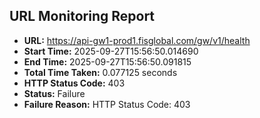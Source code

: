 ## URL Monitoring Report

- **URL:** https://api-gw1-prod1.fisglobal.com/gw/v1/health
- **Start Time:** 2025-09-27T15:56:50.014690
- **End Time:** 2025-09-27T15:56:50.091815
- **Total Time Taken:** 0.077125 seconds
- **HTTP Status Code:** 403
- **Status:** Failure
- **Failure Reason:** HTTP Status Code: 403
